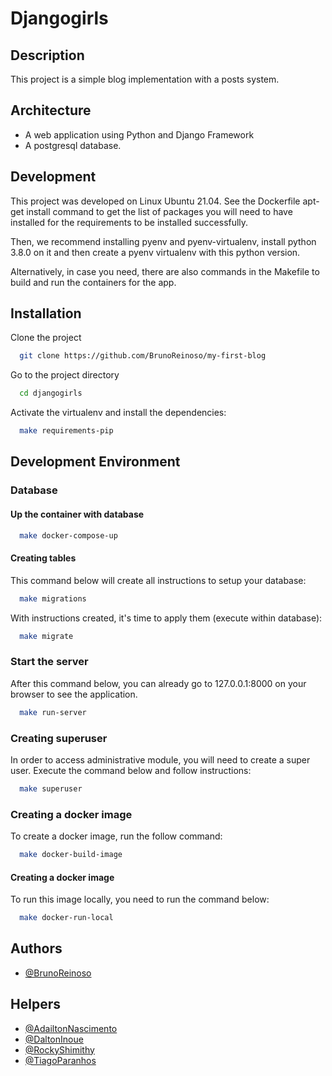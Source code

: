 
# Djangogirls

## Description 
This project is a simple blog implementation with a posts system.

## Architecture
  - A web application using Python and Django Framework
  - A postgresql database.

## Development
This project was developed on Linux Ubuntu 21.04. See the Dockerfile apt-get install command to get the list of packages you will need to have installed for the requirements to be installed successfully.

Then, we recommend installing pyenv and pyenv-virtualenv, install python 3.8.0 on it and then create a pyenv virtualenv with this python version.

Alternatively, in case you need, there are also commands in the Makefile to build and run the containers for the app.


## Installation

Clone the project

```bash
  git clone https://github.com/BrunoReinoso/my-first-blog
```

Go to the project directory

```bash
  cd djangogirls
```

Activate the virtualenv and install the dependencies:

```bash
  make requirements-pip
```

## Development Environment
### Database

#### Up the container with database

```bash
  make docker-compose-up
```

#### Creating tables

This command below will create all instructions to setup your database:

```bash
  make migrations
```

With instructions created, it's time to apply them (execute within database):

```bash
  make migrate
```

### Start the server

After this command below, you can already go to 127.0.0.1:8000 on your browser to see the application.

```bash
  make run-server
```

### Creating superuser

In order to access administrative module, you will need to create a super user. Execute the command below and follow instructions:

```bash
  make superuser
```
  
### Creating a docker image

To create a docker image, run the follow command:

```bash
  make docker-build-image
```

#### Creating a docker image

To run this image locally, you need to run the command below:

```bash
  make docker-run-local
```

## Authors

- [@BrunoReinoso](https://github.com/BrunoReinoso/)

## Helpers

- [@AdailtonNascimento](https://github.com/dhelbegor)
- [@DaltonInoue](https://github.com/inotlad)
- [@RockyShimithy](https://github.com/rockyshimithy)
- [@TiagoParanhos](https://github.com/tiagoprn)
